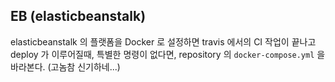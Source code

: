 ## EB (elasticbeanstalk)
elasticbeanstalk 의 플랫폼을 Docker 로 설정하면 travis 에서의 CI 작업이 끝나고 deploy 가 이루어질때, 특별한 명령이 없다면,
repository 의 `docker-compose.yml` 을 바라본다. (고놈참 신기하네...)